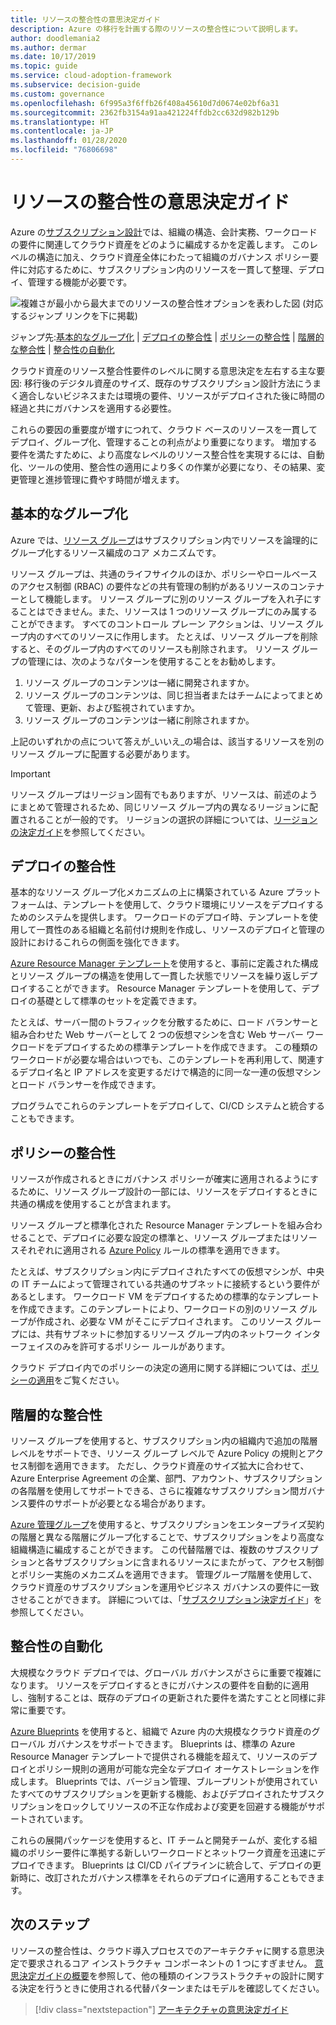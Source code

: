 ```yaml
---
title: リソースの整合性の意思決定ガイド
description: Azure の移行を計画する際のリソースの整合性について説明します。
author: doodlemania2
ms.author: dermar
ms.date: 10/17/2019
ms.topic: guide
ms.service: cloud-adoption-framework
ms.subservice: decision-guide
ms.custom: governance
ms.openlocfilehash: 6f995a3f6ffb26f408a45610d7d0674e02bf6a31
ms.sourcegitcommit: 2362fb3154a91aa421224ffdb2cc632d982b129b
ms.translationtype: HT
ms.contentlocale: ja-JP
ms.lasthandoff: 01/28/2020
ms.locfileid: "76806698"
---
```

# <a name="resource-consistency-decision-guide"></a>リソースの整合性の意思決定ガイド

Azure の[サブスクリプション設計](../subscriptions/index.md)では、組織の構造、会計実務、ワークロードの要件に関連してクラウド資産をどのように編成するかを定義します。 このレベルの構造に加え、クラウド資産全体にわたって組織のガバナンス ポリシー要件に対応するために、サブスクリプション内のリソースを一貫して整理、デプロイ、管理する機能が必要です。

![複雑さが最小から最大までのリソースの整合性オプションを表わした図 (対応するジャンプ リンクを下に掲載)](../../_images/decision-guides/decision-guide-resource-consistency.png)

ジャンプ先:[基本的なグループ化](#basic-grouping) | [デプロイの整合性](#deployment-consistency) | [ポリシーの整合性](#policy-consistency) | [階層的な整合性](#hierarchical-consistency) | [整合性の自動化](#automated-consistency)

クラウド資産のリソース整合性要件のレベルに関する意思決定を左右する主な要因: 移行後のデジタル資産のサイズ、既存のサブスクリプション設計方法にうまく適合しないビジネスまたは環境の要件、リソースがデプロイされた後に時間の経過と共にガバナンスを適用する必要性。

これらの要因の重要度が増すにつれて、クラウド ベースのリソースを一貫してデプロイ、グループ化、管理することの利点がより重要になります。 増加する要件を満たすために、より高度なレベルのリソース整合性を実現するには、自動化、ツールの使用、整合性の適用により多くの作業が必要になり、その結果、変更管理と進捗管理に費やす時間が増えます。

## <a name="basic-grouping"></a>基本的なグループ化

Azure では、[リソース グループ](https://docs.microsoft.com/azure/azure-resource-manager/resource-group-overview#resource-groups)はサブスクリプション内でリソースを論理的にグループ化するリソース編成のコア メカニズムです。

リソース グループは、共通のライフサイクルのほか、ポリシーやロールベースのアクセス制御 (RBAC) の要件などの共有管理の制約があるリソースのコンテナーとして機能します。 リソース グループに別のリソース グループを入れ子にすることはできません。また、リソースは 1 つのリソース グループにのみ属することができます。 すべてのコントロール プレーン アクションは、リソース グループ内のすべてのリソースに作用します。 たとえば、リソース グループを削除すると、そのグループ内のすべてのリソースも削除されます。 リソース グループの管理には、次のようなパターンを使用することをお勧めします。

1. リソース グループのコンテンツは一緒に開発されますか。
1. リソース グループのコンテンツは、同じ担当者またはチームによってまとめて管理、更新、および監視されていますか。
1. リソース グループのコンテンツは一緒に削除されますか。

上記のいずれかの点について答えが_いいえ_の場合は、該当するリソースを別のリソース グループに配置する必要があります。

> [!IMPORTANT]
> リソース グループはリージョン固有でもありますが、リソースは、前述のようにまとめて管理されるため、同じリソース グループ内の異なるリージョンに配置されることが一般的です。 リージョンの選択の詳細については、[リージョンの決定ガイド](../regions/index.md)を参照してください。

## <a name="deployment-consistency"></a>デプロイの整合性

基本的なリソース グループ化メカニズムの上に構築されている Azure プラットフォームは、テンプレートを使用して、クラウド環境にリソースをデプロイするためのシステムを提供します。 ワークロードのデプロイ時、テンプレートを使用して一貫性のある組織と名前付け規則を作成し、リソースのデプロイと管理の設計におけるこれらの側面を強化できます。

[Azure Resource Manager テンプレート](https://docs.microsoft.com/azure/azure-resource-manager/template-deployment-overview)を使用すると、事前に定義された構成とリソース グループの構造を使用して一貫した状態でリソースを繰り返しデプロイすることができます。 Resource Manager テンプレートを使用して、デプロイの基礎として標準のセットを定義できます。

たとえば、サーバー間のトラフィックを分散するために、ロード バランサーと組み合わせた Web サーバーとして 2 つの仮想マシンを含む Web サーバー ワークロードをデプロイするための標準テンプレートを作成できます。 この種類のワークロードが必要な場合はいつでも、このテンプレートを再利用して、関連するデプロイ名と IP アドレスを変更するだけで構造的に同一な一連の仮想マシンとロード バランサーを作成できます。

プログラムでこれらのテンプレートをデプロイして、CI/CD システムと統合することもできます。

## <a name="policy-consistency"></a>ポリシーの整合性

リソースが作成されるときにガバナンス ポリシーが確実に適用されるようにするために、リソース グループ設計の一部には、リソースをデプロイするときに共通の構成を使用することが含まれます。

リソース グループと標準化された Resource Manager テンプレートを組み合わせることで、デプロイに必要な設定の標準と、リソース グループまたはリソースそれぞれに適用される [Azure Policy](https://docs.microsoft.com/azure/governance/policy/overview) ルールの標準を適用できます。

たとえば、サブスクリプション内にデプロイされたすべての仮想マシンが、中央の IT チームによって管理されている共通のサブネットに接続するという要件があるとします。 ワークロード VM をデプロイするための標準的なテンプレートを作成できます。このテンプレートにより、ワークロードの別のリソース グループが作成され、必要な VM がそこにデプロイされます。 このリソース グループには、共有サブネットに参加するリソース グループ内のネットワーク インターフェイスのみを許可するポリシー ルールがあります。

クラウド デプロイ内でのポリシーの決定の適用に関する詳細については、[ポリシーの適用](../policy-enforcement/index.md)をご覧ください。

## <a name="hierarchical-consistency"></a>階層的な整合性

リソース グループを使用すると、サブスクリプション内の組織内で追加の階層レベルをサポートでき、リソース グループ レベルで Azure Policy の規則とアクセス制御を適用できます。 ただし、クラウド資産のサイズ拡大に合わせて、Azure Enterprise Agreement の企業、部門、アカウント、サブスクリプションの各階層を使用してサポートできる、さらに複雑なサブスクリプション間ガバナンス要件のサポートが必要となる場合があります。

[Azure 管理グループ](https://docs.microsoft.com/azure/governance/management-groups)を使用すると、サブスクリプションをエンタープライズ契約の階層と異なる階層にグループ化することで、サブスクリプションをより高度な組織構造に編成することができます。 この代替階層では、複数のサブスクリプションと各サブスクリプションに含まれるリソースにまたがって、アクセス制御とポリシー実施のメカニズムを適用できます。 管理グループ階層を使用して、クラウド資産のサブスクリプションを運用やビジネス ガバナンスの要件に一致させることができます。 詳細については、「[サブスクリプション決定ガイド](../subscriptions/index.md)」を参照してください。

## <a name="automated-consistency"></a>整合性の自動化

大規模なクラウド デプロイでは、グローバル ガバナンスがさらに重要で複雑になります。 リソースをデプロイするときにガバナンスの要件を自動的に適用し、強制することは、既存のデプロイの更新された要件を満たすことと同様に非常に重要です。

[Azure Blueprints](https://docs.microsoft.com/azure/governance/blueprints/overview) を使用すると、組織で Azure 内の大規模なクラウド資産のグローバル ガバナンスをサポートできます。 Blueprints は、標準の Azure Resource Manager テンプレートで提供される機能を超えて、リソースのデプロイとポリシー規則の適用が可能な完全なデプロイ オーケストレーションを作成します。 Blueprints では、バージョン管理、ブループリントが使用されていたすべてのサブスクリプションを更新する機能、およびデプロイされたサブスクリプションをロックしてリソースの不正な作成および変更を回避する機能がサポートされています。

これらの展開パッケージを使用すると、IT チームと開発チームが、変化する組織のポリシー要件に準拠する新しいワークロードとネットワーク資産を迅速にデプロイできます。 Blueprints は CI/CD パイプラインに統合して、デプロイの更新時に、改訂されたガバナンス標準をそれらのデプロイに適用することもできます。

## <a name="next-steps"></a>次のステップ

リソースの整合性は、クラウド導入プロセスでのアーキテクチャに関する意思決定で要求されるコア インストラクチャ コンポーネントの 1 つにすぎません。 [意思決定ガイドの概要](../index.md)を参照して、他の種類のインフラストラクチャの設計に関する決定を行うときに使用される代替パターンまたはモデルを確認してください。

> [!div class="nextstepaction"]
> [アーキテクチャの意思決定ガイド](../index.md)
